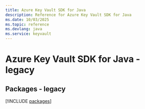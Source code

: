 ```yaml
---
title: Azure Key Vault SDK for Java
description: Reference for Azure Key Vault SDK for Java
ms.date: 10/03/2025
ms.topic: reference
ms.devlang: java
ms.service: keyvault
---
```

# Azure Key Vault SDK for Java - legacy
## Packages - legacy
[!INCLUDE [packages](key-vault-index.md)]